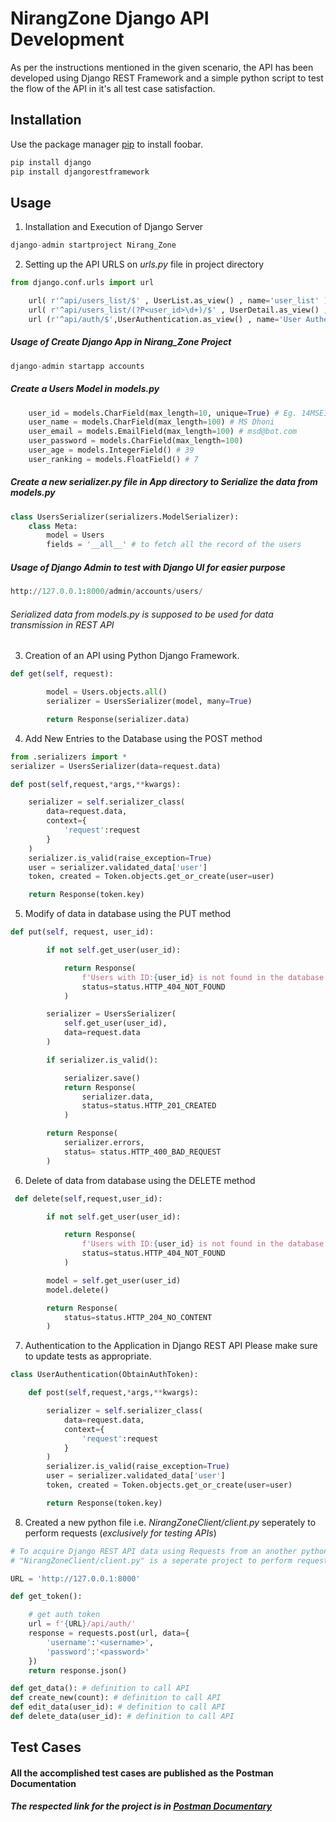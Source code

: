 # NirangZone Django API Development

As per the instructions mentioned in the given scenario, the API has been developed using Django REST Framework and a simple python script to test the flow of the API in it's all test case satisfaction.
## Installation

Use the package manager [pip](https://pip.pypa.io/en/stable/) to install foobar.

```bash
pip install django
pip install djangorestframework
```
## Usage
1. Installation and Execution of Django Server
```python
django-admin startproject Nirang_Zone

```
2. Setting up the API URLS on *urls.py* file in project directory 
```python
from django.conf.urls import url

    url( r'^api/users_list/$' , UserList.as_view() , name='user_list' ),
    url( r'^api/users_list/(?P<user_id>\d+)/$' , UserDetail.as_view() , name='user_list' ),
    url (r'^api/auth/$',UserAuthentication.as_view() , name='User Authentication API' )

```
##### Usage of Create Django App in Nirang_Zone Project

```python
django-admin startapp accounts
```

##### Create a Users Model in *models.py*

```python
    user_id = models.CharField(max_length=10, unique=True) # Eg. 14MSE1007
    user_name = models.CharField(max_length=100) # MS Dhoni
    user_email = models.EmailField(max_length=100) # msd@bot.com
    user_password = models.CharField(max_length=100)
    user_age = models.IntegerField() # 39
    user_ranking = models.FloatField() # 7
```

##### Create a new *serializer.py* file in **App** directory to Serialize the data from *models.py*
```python
class UsersSerializer(serializers.ModelSerializer):
    class Meta:
        model = Users
        fields = '__all__' # to fetch all the record of the users 
```
##### Usage of Django Admin to test with Django UI for easier purpose
```python
http://127.0.0.1:8000/admin/accounts/users/

```

###### Serialized data from *models.py* is supposed to be used for data transmission in REST API


3. Creation of an API using Python Django Framework.
```python
def get(self, request):

        model = Users.objects.all()
        serializer = UsersSerializer(model, many=True)

        return Response(serializer.data)


```
 
4. Add New Entries to the Database using the POST method
```python
from .serializers import *
serializer = UsersSerializer(data=request.data)

def post(self,request,*args,**kwargs):

    serializer = self.serializer_class(
        data=request.data,
        context={
            'request':request
        }
    )
    serializer.is_valid(raise_exception=True)
    user = serializer.validated_data['user']
    token, created = Token.objects.get_or_create(user=user)

    return Response(token.key)

```
5. Modify of data in database using the PUT method
```python
def put(self, request, user_id):

        if not self.get_user(user_id):

            return Response(
                f'Users with ID:{user_id} is not found in the database',
                status=status.HTTP_404_NOT_FOUND
            )

        serializer = UsersSerializer(
            self.get_user(user_id),
            data=request.data
        )

        if serializer.is_valid():

            serializer.save()
            return Response(
                serializer.data,
                status=status.HTTP_201_CREATED
            )

        return Response(
            serializer.errors,
            status= status.HTTP_400_BAD_REQUEST
        )

```
6. Delete of data from database using the DELETE method
```python
 def delete(self,request,user_id):

        if not self.get_user(user_id):

            return Response(
                f'Users with ID:{user_id} is not found in the database',
                status=status.HTTP_404_NOT_FOUND
            )

        model = self.get_user(user_id)
        model.delete()

        return Response(
            status=status.HTTP_204_NO_CONTENT
        )

```
7. Authentication to the Application in Django REST API
Please make sure to update tests as appropriate.
```python
class UserAuthentication(ObtainAuthToken):

    def post(self,request,*args,**kwargs):

        serializer = self.serializer_class(
            data=request.data,
            context={
                'request':request
            }
        )
        serializer.is_valid(raise_exception=True)
        user = serializer.validated_data['user']
        token, created = Token.objects.get_or_create(user=user)

        return Response(token.key)
```
8. Created a new python file i.e. *NirangZoneClient/client.py* seperately to perform requests (*exclusively for testing APIs*) 


```python
# To acquire Django REST API data using Requests from an another python project
# "NirangZoneClient/client.py" is a seperate project to perform request test exclusively

URL = 'http://127.0.0.1:8000'

def get_token():

    # get auth token
    url = f'{URL}/api/auth/'
    response = requests.post(url, data={
        'username':'<username>',
        'password':'<password>'
    })
    return response.json()

def get_data(): # definition to call API
def create_new(count): # definition to call API
def edit_data(user_id): # definition to call API
def delete_data(user_id): # definition to call API

```

## Test Cases
#### All the accomplished test cases are published as the Postman Documentation
##### The respected link for the project is in [Postman Documentary](https://documenter.getpostman.com/view/11578501/TVKHTaAs)
